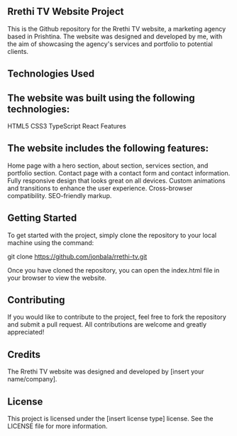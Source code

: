 ## Rrethi TV Website Project
This is the Github repository for the Rrethi TV website, a marketing agency based in Prishtina. The website was designed and developed by me, with the aim of showcasing the agency's services and portfolio to potential clients.

## Technologies Used
## The website was built using the following technologies:

HTML5
CSS3
TypeScript
React
Features

## The website includes the following features:

Home page with a hero section, about section, services section, and portfolio section.
Contact page with a contact form and contact information.
Fully responsive design that looks great on all devices.
Custom animations and transitions to enhance the user experience.
Cross-browser compatibility.
SEO-friendly markup.

## Getting Started

To get started with the project, simply clone the repository to your local machine using the command:

git clone https://github.com/jonbala/rrethi-tv.git

Once you have cloned the repository, you can open the index.html file in your browser to view the website.

## Contributing

If you would like to contribute to the project, feel free to fork the repository and submit a pull request. All contributions are welcome and greatly appreciated!

## Credits

The Rrethi TV website was designed and developed by [insert your name/company].

## License

This project is licensed under the [insert license type] license. See the LICENSE file for more information.



